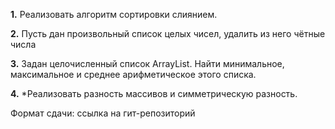 **1.** Реализовать алгоритм сортировки слиянием.

**2.** Пусть дан произвольный список целых чисел, удалить из него чётные числа

**3.** Задан целочисленный список ArrayList. Найти минимальное, максимальное и среднее арифметическое этого списка.

**4.** *Реализовать разность массивов и симметрическую разность.

Формат сдачи: ссылка на гит-репозиторий